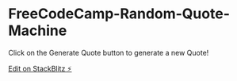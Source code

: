 # FreeCodeCamp-Random-Quote-Machine

Click on the Generate Quote button to generate a new Quote!

[Edit on StackBlitz ⚡️](https://stackblitz.com/edit/react-sxuooh)